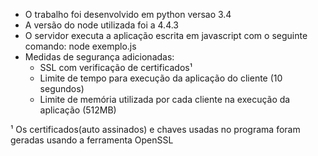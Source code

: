 ﻿* O trabalho foi desenvolvido em python versao 3.4
* A versão do node utilizada foi a 4.4.3
* O servidor executa a aplicação escrita em javascript com o seguinte comando:
	node exemplo.js
* Medidas de segurança adicionadas:
	- SSL com verificação de certificados¹
	- Limite de tempo para execução da aplicação do cliente (10 segundos)
	- Limite de memória utilizada por cada cliente na execução da aplicação (512MB)

¹ Os certificados(auto assinados) e chaves usadas no programa foram geradas usando a ferramenta OpenSSL 
